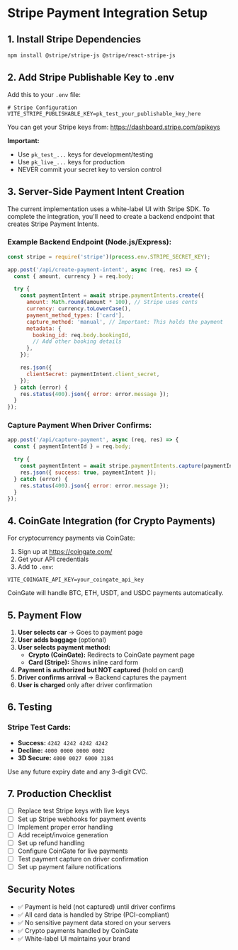 # Stripe Payment Integration Setup

## 1. Install Stripe Dependencies

```bash
npm install @stripe/stripe-js @stripe/react-stripe-js
```

## 2. Add Stripe Publishable Key to .env

Add this to your `.env` file:

```env
# Stripe Configuration
VITE_STRIPE_PUBLISHABLE_KEY=pk_test_your_publishable_key_here
```

You can get your Stripe keys from: https://dashboard.stripe.com/apikeys

**Important:**
- Use `pk_test_...` keys for development/testing
- Use `pk_live_...` keys for production
- NEVER commit your secret key to version control

## 3. Server-Side Payment Intent Creation

The current implementation uses a white-label UI with Stripe SDK. To complete the integration, you'll need to create a backend endpoint that creates Stripe Payment Intents.

### Example Backend Endpoint (Node.js/Express):

```javascript
const stripe = require('stripe')(process.env.STRIPE_SECRET_KEY);

app.post('/api/create-payment-intent', async (req, res) => {
  const { amount, currency } = req.body;

  try {
    const paymentIntent = await stripe.paymentIntents.create({
      amount: Math.round(amount * 100), // Stripe uses cents
      currency: currency.toLowerCase(),
      payment_method_types: ['card'],
      capture_method: 'manual', // Important: This holds the payment
      metadata: {
        booking_id: req.body.bookingId,
        // Add other booking details
      },
    });

    res.json({
      clientSecret: paymentIntent.client_secret,
    });
  } catch (error) {
    res.status(400).json({ error: error.message });
  }
});
```

### Capture Payment When Driver Confirms:

```javascript
app.post('/api/capture-payment', async (req, res) => {
  const { paymentIntentId } = req.body;

  try {
    const paymentIntent = await stripe.paymentIntents.capture(paymentIntentId);
    res.json({ success: true, paymentIntent });
  } catch (error) {
    res.status(400).json({ error: error.message });
  }
});
```

## 4. CoinGate Integration (for Crypto Payments)

For cryptocurrency payments via CoinGate:

1. Sign up at https://coingate.com/
2. Get your API credentials
3. Add to `.env`:

```env
VITE_COINGATE_API_KEY=your_coingate_api_key
```

CoinGate will handle BTC, ETH, USDT, and USDC payments automatically.

## 5. Payment Flow

1. **User selects car** → Goes to payment page
2. **User adds baggage** (optional)
3. **User selects payment method:**
   - **Crypto (CoinGate):** Redirects to CoinGate payment page
   - **Card (Stripe):** Shows inline card form
4. **Payment is authorized but NOT captured** (hold on card)
5. **Driver confirms arrival** → Backend captures the payment
6. **User is charged** only after driver confirmation

## 6. Testing

### Stripe Test Cards:

- **Success:** `4242 4242 4242 4242`
- **Decline:** `4000 0000 0000 0002`
- **3D Secure:** `4000 0027 6000 3184`

Use any future expiry date and any 3-digit CVC.

## 7. Production Checklist

- [ ] Replace test Stripe keys with live keys
- [ ] Set up Stripe webhooks for payment events
- [ ] Implement proper error handling
- [ ] Add receipt/invoice generation
- [ ] Set up refund handling
- [ ] Configure CoinGate for live payments
- [ ] Test payment capture on driver confirmation
- [ ] Set up payment failure notifications

## Security Notes

- ✅ Payment is held (not captured) until driver confirms
- ✅ All card data is handled by Stripe (PCI-compliant)
- ✅ No sensitive payment data stored on your servers
- ✅ Crypto payments handled by CoinGate
- ✅ White-label UI maintains your brand

